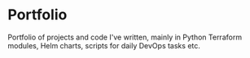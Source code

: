 # Portfolio
Portfolio of projects and code I've written, mainly in Python
Terraform modules, Helm charts, scripts for daily DevOps tasks etc. 
